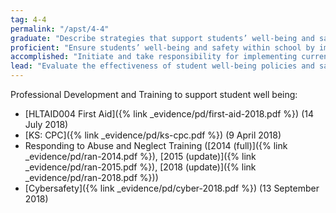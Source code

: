 ```yaml
---
tag: 4-4
permalink: "/apst/4-4"
graduate: "Describe strategies that support students’ well-being and safety working within school and/or system, curriculum and legislative requirements."
proficient: "Ensure students’ well-being and safety within school by implementing school and/ or system, curriculum and legislative requirements."
accomplished: "Initiate and take responsibility for implementing current school and/ or system, curriculum and legislative requirements to ensure student wellbeing and safety."
lead: "Evaluate the effectiveness of student well-being policies and safe working practices using current school and/ or system, curriculum and legislative requirements and assist colleagues to update their practices."
---
```

Professional Development and Training to support student well being:
* [HLTAID004 First Aid]({% link _evidence/pd/first-aid-2018.pdf %}) (14 July 2018)
* [KS: CPC]({% link _evidence/pd/ks-cpc.pdf %}) (9 April 2018)
* Responding to Abuse and Neglect Training ([2014 (full)]({% link _evidence/pd/ran-2014.pdf %}), [2015 (update)]({% link _evidence/pd/ran-2015.pdf %}), [2018 (update)]({% link _evidence/pd/ran-2018.pdf %}))
* [Cybersafety]({% link _evidence/pd/cyber-2018.pdf %}) (13 September 2018)